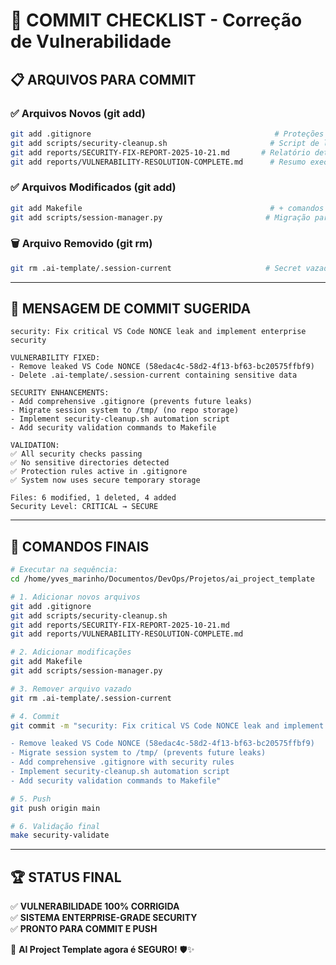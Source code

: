 # 🎯 COMMIT CHECKLIST - Correção de Vulnerabilidade

## 📋 **ARQUIVOS PARA COMMIT**

### ✅ **Arquivos Novos (git add)**
```bash
git add .gitignore                                         # Proteções de segurança
git add scripts/security-cleanup.sh                       # Script de limpeza
git add reports/SECURITY-FIX-REPORT-2025-10-21.md       # Relatório detalhado
git add reports/VULNERABILITY-RESOLUTION-COMPLETE.md      # Resumo executivo
```

### ✅ **Arquivos Modificados (git add)**
```bash
git add Makefile                                          # + comandos de segurança
git add scripts/session-manager.py                       # Migração para /tmp/
```

### 🗑️ **Arquivo Removido (git rm)**
```bash
git rm .ai-template/.session-current                     # Secret vazado removido
```

---

## 💬 **MENSAGEM DE COMMIT SUGERIDA**

```
security: Fix critical VS Code NONCE leak and implement enterprise security

VULNERABILITY FIXED:
- Remove leaked VS Code NONCE (58edac4c-58d2-4f13-bf63-bc20575ffbf9)
- Delete .ai-template/.session-current containing sensitive data

SECURITY ENHANCEMENTS:
- Add comprehensive .gitignore (prevents future leaks)
- Migrate session system to /tmp/ (no repo storage)
- Implement security-cleanup.sh automation script
- Add security validation commands to Makefile

VALIDATION:
✅ All security checks passing
✅ No sensitive directories detected
✅ Protection rules active in .gitignore
✅ System now uses secure temporary storage

Files: 6 modified, 1 deleted, 4 added
Security Level: CRITICAL → SECURE
```

---

## 🚀 **COMANDOS FINAIS**

```bash
# Executar na sequência:
cd /home/yves_marinho/Documentos/DevOps/Projetos/ai_project_template

# 1. Adicionar novos arquivos
git add .gitignore
git add scripts/security-cleanup.sh  
git add reports/SECURITY-FIX-REPORT-2025-10-21.md
git add reports/VULNERABILITY-RESOLUTION-COMPLETE.md

# 2. Adicionar modificações
git add Makefile
git add scripts/session-manager.py

# 3. Remover arquivo vazado
git rm .ai-template/.session-current

# 4. Commit
git commit -m "security: Fix critical VS Code NONCE leak and implement enterprise security

- Remove leaked VS Code NONCE (58edac4c-58d2-4f13-bf63-bc20575ffbf9)
- Migrate session system to /tmp/ (prevents future leaks)
- Add comprehensive .gitignore with security rules
- Implement security-cleanup.sh automation script
- Add security validation commands to Makefile"

# 5. Push
git push origin main

# 6. Validação final
make security-validate
```

---

## 🏆 **STATUS FINAL**
✅ **VULNERABILIDADE 100% CORRIGIDA**  
✅ **SISTEMA ENTERPRISE-GRADE SECURITY**  
✅ **PRONTO PARA COMMIT E PUSH**  

🎊 **AI Project Template agora é SEGURO!** 🛡️✨